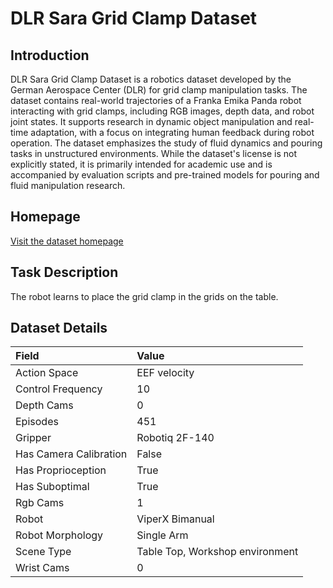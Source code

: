 # DLR Sara Grid Clamp Dataset


## Introduction

DLR Sara Grid Clamp Dataset is a robotics dataset developed by the German Aerospace Center (DLR) for grid clamp manipulation tasks. The dataset contains real-world trajectories of a Franka Emika Panda robot interacting with grid clamps, including RGB images, depth data, and robot joint states. It supports research in dynamic object manipulation and real-time adaptation, with a focus on integrating human feedback during robot operation. The dataset emphasizes the study of fluid dynamics and pouring tasks in unstructured environments. While the dataset's license is not explicitly stated, it is primarily intended for academic use and is accompanied by evaluation scripts and pre-trained models for pouring and fluid manipulation research.


## Homepage

[Visit the dataset homepage](https://www.researchsquare.com/article/rs-3289569/v1)


## Task Description

The robot learns to place the grid clamp in the grids on the table.


## Dataset Details

| Field                            | Value                    |
|:---------------------------------|:-------------------------|
| Action Space                     | EEF velocity           |
| Control Frequency                     | 10           |
| Depth Cams                     | 0           |
| Episodes                     | 451           |
| Gripper                     | Robotiq 2F-140           |
| Has Camera Calibration                     | False           |
| Has Proprioception                     | True           |
| Has Suboptimal                     | True           |
| Rgb Cams                     | 1           |
| Robot                     | ViperX Bimanual           |
| Robot Morphology                     | Single Arm           |
| Scene Type                     | Table Top, Workshop environment           |
| Wrist Cams                     | 0           |


